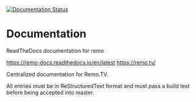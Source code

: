 [![Documentation Status](https://readthedocs.org/projects/pip/badge/?version=stable)](https://pip.pypa.io/en/stable/?badge=stable)

# Documentation
ReadTheDocs documentation for remo

https://remo-docs.readthedocs.io/en/latest
https://remo.tv/

Centralized documentation for Remo.TV.

All entries must be in ReStructuredText format and must pass a build test before being accepted into master. 
